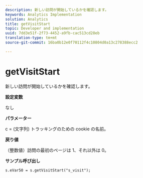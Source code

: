 ```yaml
---
description: 新しい訪問が開始しているかを確認します。
keywords: Analytics Implementation
solution: Analytics
title: getVisitStart
topic: Developer and implementation
uuid: 7dd3e51f-2f73-4452-a9fb-cac513cd28eb
translation-type: tm+mt
source-git-commit: 16ba0b12e0f70112f4c10804d0a13c278388ecc2

---
```



# getVisitStart

新しい訪問が開始しているかを確認します。

**設定変数**

なし

**パラメーター**

c = (文字列) トラッキングのための cookie の名前。

**戻り値**

（整数値）訪問の最初のページは 1、それ以外は 0。

**サンプル呼び出し**

```
s.eVar50 = s.getVisitStart("s_visit");
```

